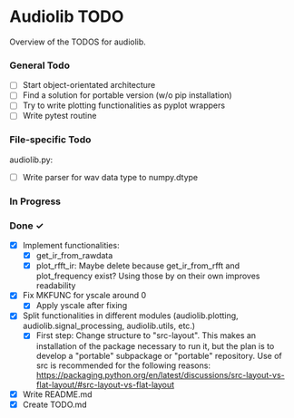 # Audiolib TODO

Overview of the TODOS for audiolib.

### General Todo

- [ ] Start object-orientated architecture
- [ ] Find a solution for portable version (w/o pip installation)
- [ ] Try to write plotting functionalities as pyplot wrappers
- [ ] Write pytest routine

### File-specific Todo

audiolib.py:
- [ ] Write parser for wav data type to numpy.dtype

### In Progress

### Done ✓

- [x] Implement functionalities:
  - [x] get_ir_from_rawdata
  - [x] plot_rfft_ir: Maybe delete because get_ir_from_rfft and plot_frequency exist? Using those by on their own improves readability
- [x] Fix MKFUNC for yscale around 0
  - [x] Apply yscale after fixing
- [x] Split functionalities in different modules
  (audiolib.plotting, audiolib.signal_processing, audiolib.utils, etc.)
    - [x] First step: Change structure to "src-layout". This makes an
          installation of the package necessary to run it, but the plan
          is to develop a "portable" subpackage or "portable" repository.
          Use of src is recommended for the following reasons:
          https://packaging.python.org/en/latest/discussions/src-layout-vs-flat-layout/#src-layout-vs-flat-layout
- [x] Write README.md
- [x] Create TODO.md  
